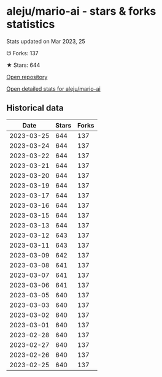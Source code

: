 # aleju/mario-ai - stars & forks statistics

Stats updated on Mar 2023, 25

☋ Forks: 137

★ Stars: 644

[Open repository](https://github.com/aleju/mario-ai)

[Open detailed stats for aleju/mario-ai](https://reviewgithub.com/rep/aleju/mario-ai)

## Historical data
| Date | Stars | Forks |
|------|-------|-------|
| 2023-03-25 | 644 | 137 | 
| 2023-03-24 | 644 | 137 | 
| 2023-03-22 | 644 | 137 | 
| 2023-03-21 | 644 | 137 | 
| 2023-03-20 | 644 | 137 | 
| 2023-03-19 | 644 | 137 | 
| 2023-03-17 | 644 | 137 | 
| 2023-03-16 | 644 | 137 | 
| 2023-03-15 | 644 | 137 | 
| 2023-03-13 | 644 | 137 | 
| 2023-03-12 | 643 | 137 | 
| 2023-03-11 | 643 | 137 | 
| 2023-03-09 | 642 | 137 | 
| 2023-03-08 | 641 | 137 | 
| 2023-03-07 | 641 | 137 | 
| 2023-03-06 | 641 | 137 | 
| 2023-03-05 | 640 | 137 | 
| 2023-03-03 | 640 | 137 | 
| 2023-03-02 | 640 | 137 | 
| 2023-03-01 | 640 | 137 | 
| 2023-02-28 | 640 | 137 | 
| 2023-02-27 | 640 | 137 | 
| 2023-02-26 | 640 | 137 | 
| 2023-02-25 | 640 | 137 | 

